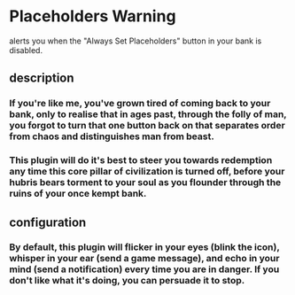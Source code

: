 # Placeholders Warning
alerts you when the "Always Set Placeholders" button in your bank is disabled.
## description
### If you're like me, you've grown tired of coming back to your bank, only to realise that in ages past, through the folly of man, you forgot to turn that one button back on that separates order from chaos and distinguishes man from beast.
### This plugin will do it's best to steer you towards redemption any time this core pillar of civilization is turned off, before your hubris bears torment to your soul as you flounder through the ruins of your once kempt bank.
## configuration
### By default, this plugin will flicker in your eyes (blink the icon), whisper in your ear (send a game message), and echo in your mind (send a notification) every time you are in danger. If you don't like what it's doing, you can persuade it to stop.
